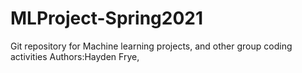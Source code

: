 # MLProject-Spring2021
Git repository for Machine learning projects, and other group coding activities
Authors:Hayden Frye, 
